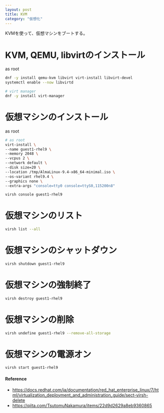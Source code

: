 ```yaml
---
layout: post
title: KVM
category: "仮想化"
---
```


KVMを使って、仮想マシンをブートする。

# KVM, QEMU, libvirtのインストール

as root

```sh
dnf -y install qemu-kvm libvirt virt-install libvirt-devel
systemctl enable --now libvirtd
```

```sh
# virt manager
dnf -y install virt-manager
```

# 仮想マシンのインストール

as root

```sh
# as root
virt-install \
--name guest1-rhel9 \
--memory 2048 \
--vcpus 2 \
--network default \
--disk size=20 \
--location /tmp/AlmaLinux-9.4-x86_64-minimal.iso \
--os-variant rhel9.4 \
--graphics none \
--extra-args "console=tty0 console=ttyS0,115200n8"
```

```sh
virsh console guest1-rhel9
```

# 仮想マシンのリスト

```sh
virsh list --all
```

# 仮想マシンのシャットダウン

```sh
virsh shutdown guest1-rhel9
```

# 仮想マシンの強制終了

```sh
virsh destroy guest1-rhel9
```

# 仮想マシンの削除

```sh
virsh undefine guest1-rhel9 --remove-all-storage
```

# 仮想マシンの電源オン

```sh
virsh start guest1-rhel9
```

#### Reference

- <https://docs.redhat.com/ja/documentation/red_hat_enterprise_linux/7/html/virtualization_deployment_and_administration_guide/sect-virsh-delete>
- <https://qiita.com/TsutomuNakamura/items/22d9d2629a8eb9360865>

